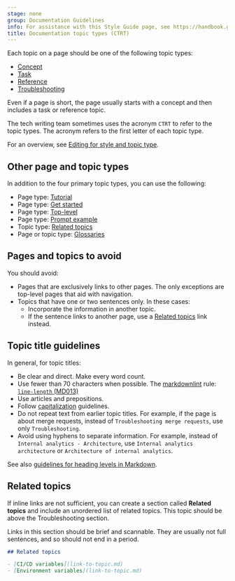 ```yaml
---
stage: none
group: Documentation Guidelines
info: For assistance with this Style Guide page, see https://handbook.gitlab.com/handbook/product/ux/technical-writing/#assignments-to-other-projects-and-subjects.
title: Documentation topic types (CTRT)
---
```


Each topic on a page should be one of the following topic types:

- [Concept](concept.md)
- [Task](task.md)
- [Reference](reference.md)
- [Troubleshooting](troubleshooting.md)

Even if a page is short, the page usually starts with a concept and then
includes a task or reference topic.

The tech writing team sometimes uses the acronym `CTRT` to refer to the topic types.
The acronym refers to the first letter of each topic type.

<i class="fa-youtube-play" aria-hidden="true"></i>
For an overview, see [Editing for style and topic type](https://youtu.be/HehnjPgPWb0).
<!-- Video published on 2021-06-06 -->

## Other page and topic types

In addition to the four primary topic types, you can use the following:

- Page type: [Tutorial](tutorial.md)
- Page type: [Get started](get_started.md)
- Page type: [Top-level](top_level_page.md)
- Page type: [Prompt example](prompt_example.md)
- Topic type: [Related topics](#related-topics)
- Page or topic type: [Glossaries](glossary.md)

## Pages and topics to avoid

You should avoid:

- Pages that are exclusively links to other pages. The only exceptions are
  top-level pages that aid with navigation.
- Topics that have one or two sentences only. In these cases:
  - Incorporate the information in another topic.
  - If the sentence links to another page, use a [Related topics](#related-topics) link instead.

## Topic title guidelines

In general, for topic titles:

- Be clear and direct. Make every word count.
- Use fewer than 70 characters when possible. The [markdownlint](../testing/markdownlint.md) rule:
  [`line-length` (MD013)](https://gitlab.com/gitlab-org/gitlab/-/blob/master/.markdownlint-cli2.yaml)
- Use articles and prepositions.
- Follow [capitalization](../styleguide/_index.md#topic-titles) guidelines.
- Do not repeat text from earlier topic titles. For example, if the page is about merge requests,
  instead of `Troubleshooting merge requests`, use only `Troubleshooting`.
- Avoid using hyphens to separate information.
  For example, instead of `Internal analytics - Architecture`, use `Internal analytics architecture` or `Architecture of internal analytics`.

See also [guidelines for heading levels in Markdown](../styleguide/_index.md#heading-levels-in-markdown).

## Related topics

If inline links are not sufficient, you can create a section called **Related topics**
and include an unordered list of related topics. This topic should be above the Troubleshooting section.

Links in this section should be brief and scannable. They are usually not
full sentences, and so should not end in a period.

```markdown
## Related topics

- [CI/CD variables](link-to-topic.md)
- [Environment variables](link-to-topic.md)
```
